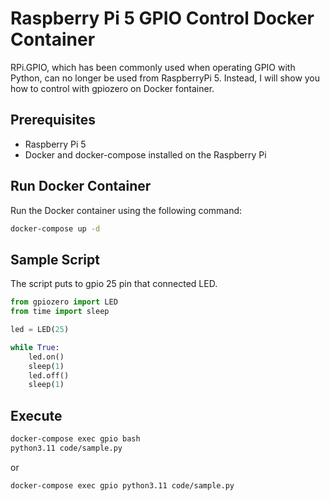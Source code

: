 # Raspberry Pi 5 GPIO Control Docker Container

RPi.GPIO, which has been commonly used when operating GPIO with Python, can no longer be used from RaspberryPi 5.
Instead, I will show you how to control with gpiozero on Docker fontainer.

## Prerequisites

- Raspberry Pi 5
- Docker and docker-compose installed on the Raspberry Pi

## Run Docker Container

Run the Docker container using the following command:

```bash
docker-compose up -d
```

## Sample Script

The script puts to gpio 25 pin that connected LED.

```sample.py
from gpiozero import LED
from time import sleep

led = LED(25)

while True:
    led.on()
    sleep(1)
    led.off()
    sleep(1)
```

## Execute

```bash
docker-compose exec gpio bash
python3.11 code/sample.py
```

or 

```bash
docker-compose exec gpio python3.11 code/sample.py
```
